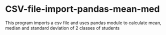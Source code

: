 # CSV-file-import-pandas-mean-med
This program imports a csv file and uses pandas module to calculate mean, median and standard deviation of 2 classes of students
